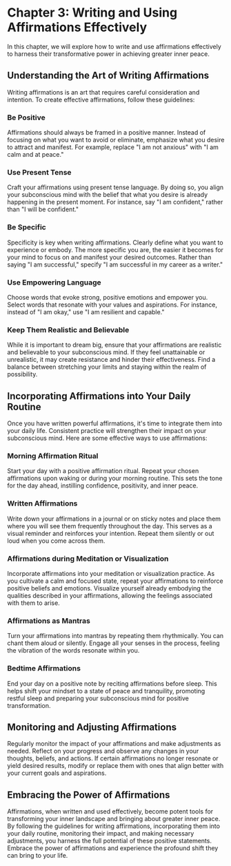 Chapter 3: Writing and Using Affirmations Effectively
=====================================================

In this chapter, we will explore how to write and use affirmations effectively to harness their transformative power in achieving greater inner peace.

Understanding the Art of Writing Affirmations
---------------------------------------------

Writing affirmations is an art that requires careful consideration and intention. To create effective affirmations, follow these guidelines:

### Be Positive

Affirmations should always be framed in a positive manner. Instead of focusing on what you want to avoid or eliminate, emphasize what you desire to attract and manifest. For example, replace "I am not anxious" with "I am calm and at peace."

### Use Present Tense

Craft your affirmations using present tense language. By doing so, you align your subconscious mind with the belief that what you desire is already happening in the present moment. For instance, say "I am confident," rather than "I will be confident."

### Be Specific

Specificity is key when writing affirmations. Clearly define what you want to experience or embody. The more specific you are, the easier it becomes for your mind to focus on and manifest your desired outcomes. Rather than saying "I am successful," specify "I am successful in my career as a writer."

### Use Empowering Language

Choose words that evoke strong, positive emotions and empower you. Select words that resonate with your values and aspirations. For instance, instead of "I am okay," use "I am resilient and capable."

### Keep Them Realistic and Believable

While it is important to dream big, ensure that your affirmations are realistic and believable to your subconscious mind. If they feel unattainable or unrealistic, it may create resistance and hinder their effectiveness. Find a balance between stretching your limits and staying within the realm of possibility.

Incorporating Affirmations into Your Daily Routine
--------------------------------------------------

Once you have written powerful affirmations, it's time to integrate them into your daily life. Consistent practice will strengthen their impact on your subconscious mind. Here are some effective ways to use affirmations:

### Morning Affirmation Ritual

Start your day with a positive affirmation ritual. Repeat your chosen affirmations upon waking or during your morning routine. This sets the tone for the day ahead, instilling confidence, positivity, and inner peace.

### Written Affirmations

Write down your affirmations in a journal or on sticky notes and place them where you will see them frequently throughout the day. This serves as a visual reminder and reinforces your intention. Repeat them silently or out loud when you come across them.

### Affirmations during Meditation or Visualization

Incorporate affirmations into your meditation or visualization practice. As you cultivate a calm and focused state, repeat your affirmations to reinforce positive beliefs and emotions. Visualize yourself already embodying the qualities described in your affirmations, allowing the feelings associated with them to arise.

### Affirmations as Mantras

Turn your affirmations into mantras by repeating them rhythmically. You can chant them aloud or silently. Engage all your senses in the process, feeling the vibration of the words resonate within you.

### Bedtime Affirmations

End your day on a positive note by reciting affirmations before sleep. This helps shift your mindset to a state of peace and tranquility, promoting restful sleep and preparing your subconscious mind for positive transformation.

Monitoring and Adjusting Affirmations
-------------------------------------

Regularly monitor the impact of your affirmations and make adjustments as needed. Reflect on your progress and observe any changes in your thoughts, beliefs, and actions. If certain affirmations no longer resonate or yield desired results, modify or replace them with ones that align better with your current goals and aspirations.

Embracing the Power of Affirmations
-----------------------------------

Affirmations, when written and used effectively, become potent tools for transforming your inner landscape and bringing about greater inner peace. By following the guidelines for writing affirmations, incorporating them into your daily routine, monitoring their impact, and making necessary adjustments, you harness the full potential of these positive statements. Embrace the power of affirmations and experience the profound shift they can bring to your life.
